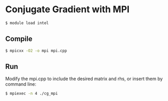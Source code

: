 # Conjugate Gradient with MPI
```bash
$ module load intel 
```

## Compile
```bash
$ mpicxx -O2 -o mpi mpi.cpp
```

## Run
Modify the mpi.cpp to include the desired matrix and rhs, or insert them by command line:
```bash
$ mpiexec -n 4 ./cg_mpi
